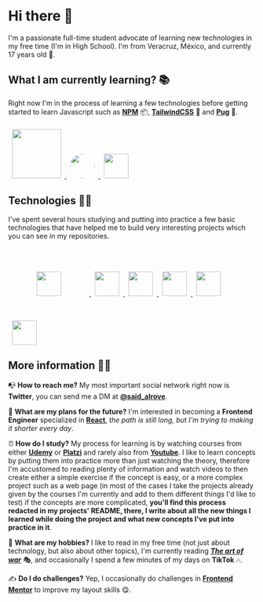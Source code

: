 # **Hi there** 👋
I'm a passionate full-time student advocate of learning new technologies in my free time (I'm in High School). I'm from Veracruz, México, and currently 17 years old 🧑.

##  **What I am currently learning?** 📚
Right now I'm in the process of learning a few technologies before getting started to learn Javascript such as [**NPM**](https://www.npmjs.com/) 📦, [**TailwindCSS**](https://tailwindcss.com/) 🎨 and [**Pug**](https://pugjs.org/api/getting-started.html) 🐶.

<a href="https://www.npmjs.com/"> 
    <img
        src="https://upload.wikimedia.org/wikipedia/commons/thumb/d/db/Npm-logo.svg/1280px-Npm-logo.svg.png"
        width="100px"
        style="
            margin-inline: 7.5px; 
            margin-top: 7.5px;">
</a> 

<a href="https://tailwindcss.com/">
    <img 
    src="https://tailwindcss.com/_next/static/media/twitter-square.daf77586b35e90319725e742f6e069f9.jpg" 
    width="50px" 
    height="50px" 
    style="
        border-radius: 50%; 
        margin-inline: 7.5px;">
</a>

<a href="https://pugjs.org/api/getting-started.html">
    <img
        src="https://cdn.worldvectorlogo.com/logos/pug.svg"
        width="50px"
        height="50px"
        style="
            margin-inline: 7.5px;">
</a>

## **Technologies** 👩‍💻
I've spent several hours studying and putting into practice a few basic technologies that have helped me to build very interesting projects which you can see in my repositories.

<a href="https://github.com/said-alrove?tab=repositories&q=html&type=&language=&sort=">
    <img 
        src="https://upload.wikimedia.org/wikipedia/commons/thumb/3/38/HTML5_Badge.svg/1200px-HTML5_Badge.svg.png" 
        width="50px" 
        height="50px"
        style=" 
            padding: 50px;
            margin-inline: 7.5px;">
</a>

<a href="https://github.com/said-alrove?tab=repositories&q=css&type=&language=&sort=">
    <img 
        src="https://upload.wikimedia.org/wikipedia/commons/thumb/6/62/CSS3_logo.svg/240px-CSS3_logo.svg.png" 
        width="50px" 
        height="50px"
        style=" 
            margin-inline: 7.5px;">
</a>

<a href="https://github.com/said-alrove?tab=repositories&q=sass&type=&language=&sort=">
    <img 
        src="https://sass-lang.com/assets/img/styleguide/seal-color-aef0354c.png" 
        width="50px" 
        height="50px"
        style=" 
            margin-inline: 7.5px;">
</a>

<a href="https://github.com/said-alrove?tab=repositories&q=gulp&type=&language=&sort=">
    <img 
        src="https://cdn2.hubspot.net/hubfs/4008838/gulp-red-text.png" 
        width="50px" 
        height="50px"
        style=" 
            margin-inline: 7.5px;">
</a>

<a href="https://github.com/said-alrove?tab=repositories&q=git&type=&language=&sort=">
    <img 
        src="https://upload.wikimedia.org/wikipedia/commons/thumb/3/3f/Git_icon.svg/1200px-Git_icon.svg.png" 
        width="50px" 
        height="50px"
        style=" 
            margin-inline: 7.5px;">
</a>

<a href="https://github.com/said-alrove?tab=repositories&q=postcss&type=&language=&sort=">
    <img 
        src="https://upload.wikimedia.org/wikipedia/commons/thumb/b/bc/PostCSS_Logo.svg/1200px-PostCSS_Logo.svg.png" 
        width="50px" 
        height="50px"
        style=" 
            margin-inline: 7.5px;">
</a>

## **More information** 💁‍♂️
📭 **How to reach me?** My most important social network right now is **Twitter**, you can send me a DM at [**@said_alrove**](https://twitter.com/said_alrove).

🔮 **What are my plans for the future?** I'm interested in becoming a **Frontend Engineer** specialized in [**React**](https://reactjs.org/), *the path is still long, but I'm trying to making it shorter every day*.

⏰ **How do I study?** My process for learning is by watching courses from either [**Udemy**](https://www.udemy.com/) or [**Platzi**](https://platzi.com/) and rarely also from [**Youtube**](https://youtube.com/). I like to learn concepts by putting them into practice more than just watching the theory, therefore I'm accustomed to reading plenty of information and watch videos to then create either a simple exercise if the concept is easy, or a more complex project such as a web page (in most of the cases I take the projects already given by the courses I'm currently and add to them different things I'd like to test) if the concepts are more complicated, **you'll find this process redacted in my projects' README, there, I write about all the new things I learned while doing the project and what new concepts I've put into practice in it**.

🏓 **What are my hobbies?** I like to read in my free time (not just about technology, but also about other topics), I'm currently reading [***The art of war***](https://www.amazon.com.mx/El-arte-guerra-Sun-Tzu/dp/6077479543/ref=asc_df_6077479543/?tag=gledskshopmx-20&linkCode=df0&hvadid=451028174876&hvpos=&hvnetw=g&hvrand=15438335310652555491&hvpone=&hvptwo=&hvqmt=&hvdev=c&hvdvcmdl=&hvlocint=&hvlocphy=1010203&hvtargid=pla-979976372121&psc=1) 🎭, and occasionally I spend a few minutes of my days on **TikTok** 🎶.

✍ **Do I do challenges?** Yep, I occasionally do challenges in [**Frontend Mentor**](https://www.frontendmentor.io/profile/said-alrove) to improve my layout skills 😋.


